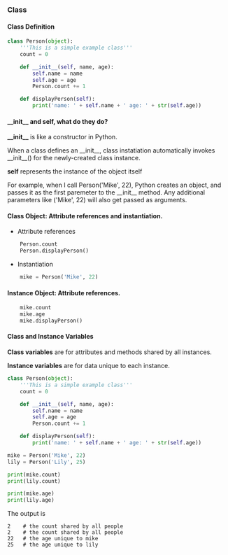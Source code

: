### Class

#### Class Definition

```python
class Person(object):
    '''This is a simple example class'''
    count = 0

    def __init__(self, name, age):
        self.name = name
        self.age = age
        Person.count += 1

    def displayPerson(self):
        print('name: ' + self.name + ' age: ' + str(self.age))
```

#### \_\_init\_\_ and self, what do they do?

**\_\_init\_\_** is like a constructor in Python.

When a class defines an \_\_init\_\_, class instatiation automatically invokes \_\_init\_\_() for the newly-created class instance. 

**self** represents the instance of the object itself

For example, when I call Person('Mike', 22), Python creates an object, and passes it as the first paremeter to the \_\_init\_\_ method. Any additional parameters like ('Mike', 22) will also get passed as arguments.

#### Class Object: Attribute references and instantiation.
* Attribute references

```python
    Person.count
    Person.displayPerson()
```
* Instantiation

```python
    mike = Person('Mike', 22)
```    

#### Instance Object: Attribute references.
```python
    mike.count
    mike.age
    mike.displayPerson()
```

#### Class and Instance Variables

**Class variables** are for attributes and methods shared by all instances.

**Instance variables** are for data unique to each instance.

```python
class Person(object):
    '''This is a simple example class'''
    count = 0

    def __init__(self, name, age):
        self.name = name
        self.age = age
        Person.count += 1

    def displayPerson(self):
        print('name: ' + self.name + ' age: ' + str(self.age))

mike = Person('Mike', 22)
lily = Person('Lily', 25)

print(mike.count)
print(lily.count)

print(mike.age)
print(lily.age)
```
The output is
```
2    # the count shared by all people
2    # the count shared by all people
22   # the age unique to mike
25   # the age unique to lily
```